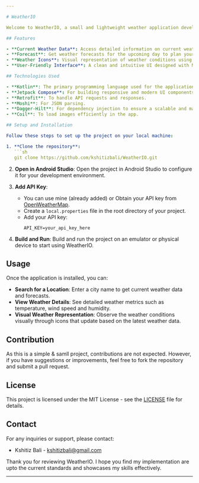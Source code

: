 ```yaml
---

# WeatherIO

Welcome to WeatherIO, a small and lightweight weather application developed as a simple project. This project leverages the OpenWeatherMap API to deliver up-to-date weather forecasts  for any location in the USA.

## Features

- **Current Weather Data**: Access detailed information on current weather conditions, including temperature, humidity, wind speed, and atmospheric pressure.
- **Forecast**: Get weather forecasts for the upcoming day to plan your next day efficiently.
- **Weather Icons**: Visual representation of weather conditions using icons that adjust based on the weather data.
- **User-Friendly Interface**: A clean and intuitive UI designed with Material Design principles to enhance user experience.

## Technologies Used

- **Kotlin**: The primary programming language used for the application.
- **Jetpack Compose**: For building responsive and modern UI components.
- **Retrofit**: To handle API requests and responses.
- **Moshi**: For JSON parsing.
- **Dagger-Hilt**: For dependency injection to ensure a scalable and maintainable codebase.
- **Coil**: To load images efficiently in the app.

## Setup and Installation

Follow these steps to set up the project on your local machine:

1. **Clone the repository**:
   ```sh
   git clone https://github.com/kshitizbali/WeatherIO.git
   ```

2. **Open in Android Studio**: Open the project in Android Studio to configure it for your development environment.

3. **Add API Key**:
   - You can use mine (already added) or Obtain your API key from [OpenWeatherMap](https://home.openweathermap.org/users/sign_up).
   - Create a `local.properties` file in the root directory of your project.
   - Add your API key:
     ```properties
     API_KEY=your_api_key_here
     ```

4. **Build and Run**: Build and run the project on an emulator or physical device to start using WeatherIO.

## Usage

Once the application is installed, you can:
- **Search for a Location**: Enter a city name to get current weather data and forecasts.
- **View Weather Details**: See detailed weather metrics such as temperature, wind speed and humidity.
- **Visual Weather Representation**: Observe the weather conditions visually through icons that update based on the latest weather data.

## Contribution

As this is a simple & samll project, contributions are not expected. However, if you have suggestions or improvements, feel free to fork the repository and submit a pull request.

## License

This project is licensed under the MIT License - see the [LICENSE](LICENSE) file for details.

## Contact

For any inquiries or support, please contact:
- Kshitiz Bali - [kshitizbali@gmail.com](mailto:kshitizbali@gmail.com)

Thank you for reviewing WeatherIO. I hope you find my implementation are upto the current standards and showcases my skills effectively.

---
```

